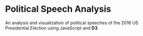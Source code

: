 # Political Speech Analysis
An analysis and visualization of political speeches of the 2016 US Presidential Election using JavaScript and **D3**.
